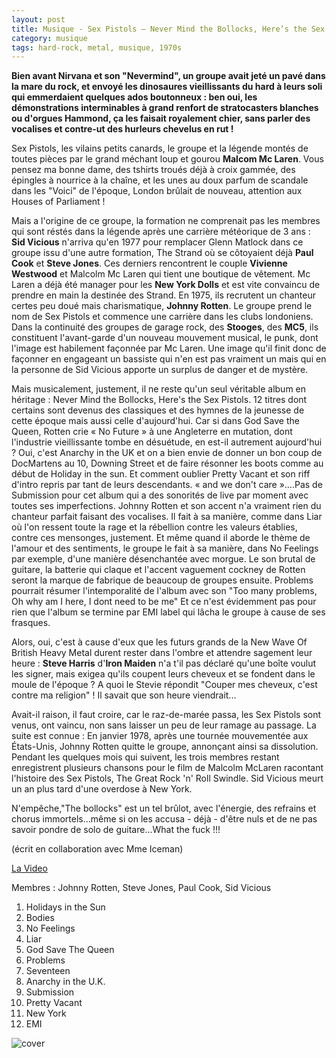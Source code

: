 ```yaml
---
layout: post
title: Musique - Sex Pistols – Never Mind the Bollocks, Here’s the Sex Pistols (1977)
category: musique
tags: hard-rock, metal, musique, 1970s
---
```


**Bien avant Nirvana et son "Nevermind", un groupe avait jeté un pavé dans la mare du rock, et envoyé les dinosaures vieillissants du hard à leurs soli qui emmerdaient quelques ados boutonneux : ben oui, les démonstrations interminables à grand renfort de stratocasters blanches ou d'orgues Hammond, ça les faisait royalement chier, sans parler des vocalises et contre-ut des hurleurs chevelus en rut !**

Sex Pistols, les vilains petits canards, le groupe et la légende montés de toutes pièces par le grand méchant loup et gourou **Malcom Mc Laren**. Vous pensez ma bonne dame, des tshirts troués déjà à croix gammée, des épingles à nourrice à la chaîne, et les unes au doux parfum de scandale dans les "Voici" de l'époque, London brûlait de nouveau, attention aux Houses of Parliament !

Mais a l'origine de ce groupe, la formation ne comprenait pas les membres qui sont réstés dans la légende après une carrière météorique de 3 ans : **Sid Vicious** n'arriva qu'en 1977 pour remplacer Glenn Matlock dans ce groupe issu d'une autre formation, The Strand où se côtoyaient déjà **Paul Cook** et **Steve Jones**. Ces derniers rencontrent le couple **Vivienne Westwood** et Malcolm Mc Laren qui tient une boutique de vêtement. Mc Laren a déjà été manager pour les **New York Dolls** et est vite convaincu de prendre en main la destinée des Strand. En 1975, ils recrutent un chanteur certes peu doué mais charismatique, **Johnny Rotten**. Le groupe prend le nom de Sex Pistols et commence une carrière dans les clubs londoniens. Dans la continuité des groupes de garage rock, des **Stooges**, des **MC5**, ils constituent l'avant-garde d'un nouveau mouvement musical, le punk, dont l'image est habilement façonnée par Mc Laren. Une image qu'il finit donc de façonner en engageant un bassiste qui n'en est pas vraiment un mais qui en la personne de Sid Vicious apporte un surplus de danger et de mystère.

Mais musicalement, justement, il ne reste qu'un seul véritable album en héritage : Never Mind the Bollocks, Here's the Sex Pistols. 12 titres dont certains sont devenus des classiques et des hymnes de la jeunesse de cette époque mais aussi celle d'aujourd'hui. Car si dans God Save the Queen, Rotten crie « No Future » à une Angleterre en mutation, dont l'industrie vieillissante tombe en désuétude, en est-il autrement aujourd'hui ? Oui, c'est Anarchy in the UK et on a bien envie de donner un bon coup de DocMartens au 10, Downing Street et de faire résonner les boots comme au début de Holiday in the sun. Et comment oublier Pretty Vacant et son riff d'intro repris par tant de leurs descendants. « and we don't care »….Pas de Submission pour cet album qui a des sonorités de live par moment avec toutes ses imperfections. Johnny Rotten et son accent n'a vraiment rien du chanteur parfait faisant des vocalises. Il fait à sa manière, comme dans Liar où l'on ressent toute la rage et la rébellion contre les valeurs établies, contre ces mensonges, justement. Et même quand il aborde le thème de l'amour et des sentiments, le groupe le fait à sa manière, dans No Feelings par exemple, d'une manière désenchantée avec morgue. Le son brutal de guitare, la batterie qui claque et l'accent vaguement cockney de Rotten seront la marque de fabrique de beaucoup de groupes ensuite. Problems pourrait résumer l'intemporalité de l'album avec son "Too many problems, Oh why am I here, I dont need to be me" Et ce n'est évidemment pas pour rien que l'album se termine par EMI label qui lâcha le groupe à cause de ses frasques.

Alors, oui, c'est à cause d'eux que les futurs grands de la New Wave Of British Heavy Metal durent rester dans l'ombre et attendre sagement leur heure : **Steve Harris** d'**Iron Maiden** n'a t'il pas déclaré qu'une boîte voulut les signer, mais exigea qu'ils coupent leurs cheveux et se fondent dans le moule de l'époque ? A quoi le Stevie répondit "Couper mes cheveux, c'est contre ma religion" ! Il savait que son heure viendrait...

Avait-il raison, il faut croire, car le raz-de-marée passa, les Sex Pistols sont venus, ont vaincu, non sans laisser un peu de leur ramage au passage. La suite est connue : En janvier 1978, après une tournée mouvementée aux États-Unis, Johnny Rotten quitte le groupe, annonçant ainsi sa dissolution. Pendant les quelques mois qui suivent, les trois membres restant enregistrent plusieurs chansons pour le film de Malcolm McLaren racontant l'histoire des Sex Pistols, The Great Rock 'n' Roll Swindle. Sid Vicious meurt un an plus tard d'une overdose à New York.

N'empêche,"The bollocks" est un tel brûlot, avec l'énergie, des refrains et chorus immortels...même si on les accusa - déjà - d'être nuls et de ne pas savoir pondre de solo de guitare...What the fuck !!!

(écrit en collaboration avec Mme Iceman)

[La Video](https://www.youtube.com/watch?v=ubouVj4rAlI)

Membres : Johnny Rotten, Steve Jones, Paul Cook, Sid Vicious

1. Holidays in the Sun 
2. Bodies 
3. No Feelings 
4. Liar 
5. God Save The Queen 
6. Problems 
7. Seventeen 
8. Anarchy in the U.K. 
9. Submission 
10. Pretty Vacant 
11. New York 
12. EMI

![cover](http://cheziceman.files.wordpress.com/2014/11/sexpistols.jpg)

